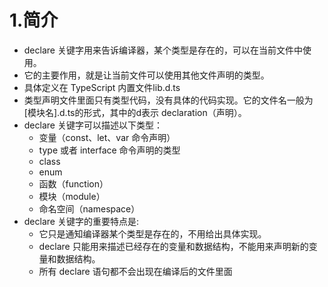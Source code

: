 # 1.简介
* declare 关键字用来告诉编译器，某个类型是存在的，可以在当前文件中使用。
* 它的主要作用，就是让当前文件可以使用其他文件声明的类型。
* 具体定义在 TypeScript 内置文件lib.d.ts
* 类型声明文件里面只有类型代码，没有具体的代码实现。它的文件名一般为[模块名].d.ts的形式，其中的d表示 declaration（声明）。
* declare 关键字可以描述以下类型：
  * 变量（const、let、var 命令声明）
  * type 或者 interface 命令声明的类型
  * class
  * enum
  * 函数（function）
  * 模块（module）
  * 命名空间（namespace）
* declare 关键字的重要特点是:
  * 它只是通知编译器某个类型是存在的，不用给出具体实现。
  * declare 只能用来描述已经存在的变量和数据结构，不能用来声明新的变量和数据结构。
  * 所有 declare 语句都不会出现在编译后的文件里面